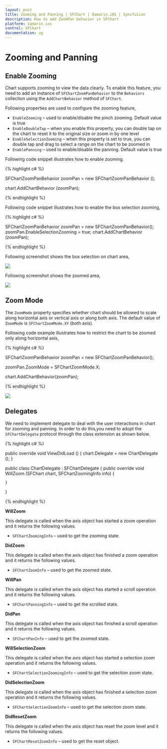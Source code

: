 ```yaml
---
layout: post
title: Zooming and Panning | SFChart | Xamarin.iOS | Syncfusion
description: How to add ZoomPan behavior in SFChart
platform: xamarin.ios
control: SFChart
documentation: ug
---
```


# Zooming and Panning

## Enable Zooming

Chart supports zooming to view the data clearly. To enable this feature, you need to add an instance of `SFChartZoomPanBehavior` to the `Behaviors` collection using the `AddChartBehavior` method of `SFChart`.

Following properties are used to configure the zooming feature,

* `EnableZooming` – used to enable/disable the pinch zooming. Default value is true 
* `EnableDoubleTap` – when you enable this property, you can double tap on the chart to reset it to the original size or zoom in by one level
* `EnableSelectionZooming` – when this property is set to true, you can double tap and drag to select a range on the chart to be zoomed in
* `EnablePanning` – used to enable/disable the panning. Default value is true

Following code snippet illustrates how to enable zooming.


{% highlight c# %}

SFChartZoomPanBehavior zoomPan = new SFChartZoomPanBehavior ();

chart.AddChartBehavior (zoomPan); 


{% endhighlight %}


Following code snippet illustrates how to enable the box selection zooming,

{% highlight c# %}

SFChartZoomPanBehavior zoomPan = new SFChartZoomPanBehavior();
zoomPan.EnableSelectionZooming = true;
chart.AddChartBehavior (zoomPan); 

{% endhighlight %}


Following screenshot shows the box selection on chart area,

![](zoompan_images/zoompan_img1.png)


Following screenshot shows the zoomed area,

![](zoompan_images/zoompan_img2.png)

## Zoom Mode

The `ZoomMode` property specifies whether chart should be allowed to scale along horizontal axis or vertical axis or along both axis. The default value of `ZoomMode` is `SFChartZoomMode.XY` (both axis).

Following code example illustrates how to restrict the chart to be zoomed only along horizontal axis,

{% highlight c# %}

SFChartZoomPanBehavior zoomPan = new SFChartZoomPanBehavior();

zoomPan.ZoomMode               = SFChartZoomMode.X;

chart.AddChartBehavior(zoomPan); 

{% endhighlight %}

![](zoompan_images/zoompan_img3.png)

## Delegates


We need to implement delegate to deal with the user interactions in chart for zooming and panning. In order to do this,you need to adopt the `SFChartDelegate` protocol through the class extension as shown below.


{% highlight c# %}

public override void ViewDidLoad ()
{
    chart.Delegate = new ChartDelegate ();
}

public class ChartDelegate : SFChartDelegate
{
    public override void WillZoom (SFChart chart, SFChartZoomingInfo info)
    {

    }
}

{% endhighlight %}



**WillZoom**

This delegate is called when the axis object has started a zoom operation and it returns the following values.

* `SFChartZoomingInfo` – used to get the zooming state.

**DidZoom**

This delegate is called when the axis object has finished a zoom operation and it returns the following values.

* `SFChartZoomInfo` – used to get the zoomed state.

**WillPan**

This delegate is called when the axis object has started a scroll operation and it returns the following values.

* `SFChartPanningInfo` – used to get the scrolled state.

**DidPan**

This delegate is called when the axis object has finished a scroll operation and it returns the following values.

* `SFChartPanInfo` – used to get the zoomed state.

**WillSelectionZoom**

This delegate is called when the axis object has started a selection zoom operation and it returns the following values.

* `SFChartSelectionZoomingInfo` – used to get the selection zoom state.

**DidSelectionZoom**

This delegate is called when the axis object has finished a selection zoom operation and it returns the following values.

* `SFChartSelectionZoomInfo` – used to get the selection zoom state.

**DidResetZoom**

This delegate is called when the axis object has reset the zoom level and it returns the following values.

* `SFChartResetZoomInfo` – used to get the reset object.
